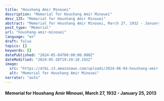 ```yaml
---
title: "Houshang Amir Minouei"
description: "Memorial for Houshang Amir Minouei"
desc_125: "Memorial for Houshang Amir Minouei"
abstract: "Memorial for Houshang Amir Minouei, March 27, 1932 - January 25, 2013"
post_type: "Memorial"
url: "houshang-amir-minouei"
language: "en"
draft: false
topics: []
keywords: []
datePublished: "2024-05-04T00:00:00.000Z"
dateModified: "2024-05-28T19:29:18.192Z"
image:
  src: "https://drbi.s3.amazonaws.com/uploads/2024-06-04-houshang-amir-minouei/minouei-houshangjpg"
  alt: "Memorial for Houshang Amir Minouei"
narrator: "auto"
---
```


#### Memorial for Houshang Amir Minouei, March 27, 1932 - January 25, 2013


